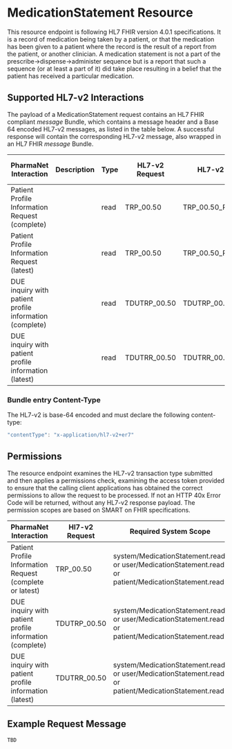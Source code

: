 # MedicationStatement Resource

This resource endpoint is following  HL7 FHIR version 4.0.1 specifications. It is a record of medication being taken by a patient, or that the medication has been given to a patient where the record is the result of a report from the patient, or another clinician. A medication statement is not a part of the prescribe->dispense->administer sequence but is a report that such a sequence (or at least a part of it) did take place resulting in a belief that the patient has received a particular medication.

## Supported HL7-v2 Interactions

The payload of a MedicationStatement request contains an HL7 FHIR compliant *message* Bundle, which contains a message header and a Base 64 encoded HL7-v2 messages, as listed in the table below. A successful response will contain the corresponding HL7-v2 message, also wrapped in an HL7 FHIR *message* Bundle.  


| PharmaNet Interaction | Description |  Type | HL7-v2 Request | HL7-v2 Response |  HTTP Request Action |
| ------ | ------ | ------ | ------ | ---- | ----- |
| Patient Profile Information Request (complete) | | read | TRP_00.50 | TRP_00.50_RESPONSE |  POST |
| Patient Profile Information Request (latest) | | read | TRP_00.50 | TRP_00.50_RESPONSE |  POST |
| DUE inquiry with patient profile information (complete) | | read | TDUTRP_00.50 |TDUTRP_00.50_RESPONSE | POST |
| DUE inquiry with patient profile information (latest) | | read | TDUTRR_00.50 | TDUTRR_00.50_RESPONSE | POST |

### Bundle entry Content-Type

The HL7-v2 is base-64 encoded and must declare the following content-type:

```javascript
"contentType": "x-application/hl7-v2+er7"
```

## Permissions

The resource endpoint examines the HL7-v2 transaction type submitted and then applies a permissions check, examining the access token provided to ensure that the calling client applications has obtained the correct permissions to allow the request to be processed. If not an HTTP 40x Error Code will be returned, without any HL7-v2 response payload. The permission scopes are based on SMART on FHIR specifications.

| PharmaNet Interaction |  Hl7-v2 Request | Required System Scope |
| ------ | ------ | ------ |
| Patient Profile Information Request (complete or latest) | TRP_00.50 | system/MedicationStatement.read, or user/MedicationStatement.read, or patient/MedicationStatement.read |
| DUE inquiry with patient profile information (complete) | TDUTRP_00.50 | system/MedicationStatement.read, or user/MedicationStatement.read, or patient/MedicationStatement.read |
| DUE inquiry with patient profile information (latest) | TDUTRR_00.50 | system/MedicationStatement.read, or user/MedicationStatement.read, or patient/MedicationStatement.read |

## Example Request Message

```code
TBD
```